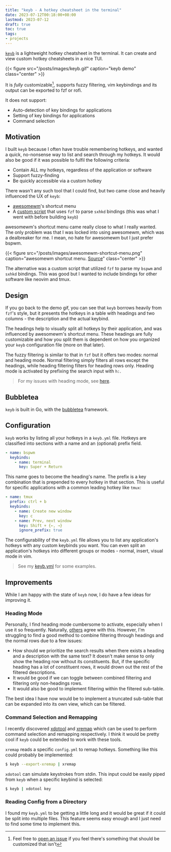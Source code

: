 ```yaml
---
title: "keyb - A hotkey cheatsheet in the terminal"
date: 2023-07-12T00:18:00+08:00
lastmod: 2023-07-12
draft: true
toc: true
tags:
- projects
---
```


[`keyb`](https://github.com/kencx/keyb) is a lightweight hotkey cheatsheet in
the terminal. It can create and view custom hotkey cheatsheets in a nice TUI.

{{< figure src="/posts/images/keyb.gif" caption="keyb demo" class="center" >}}

It is *fully* customizable[^1], supports fuzzy filtering, vim keybindings and
its output can be exported to fzf or rofi.

It does not support:

- Auto-detection of key bindings for applications
- Setting of key bindings for applications
- Command selection

## Motivation

I built `keyb` because I often have trouble remembering hotkeys, and wanted a
quick, no-nonsense way to list and search through my hotkeys. It would also be
good if it was possible to fulfil the following criteria:

- Contain ALL my hotkeys, regardless of the application or software
- Support fuzzy-finding
- Be quickly accessible via a custom hotkey

There wasn't any such tool that I could find, but two came close and heavily
influenced the UX of `keyb`:

- [awesomewm](https://awesomewm.org/)'s shortcut menu
- A [custom
  script](https://github.com/kencx/dotfiles/blob/master/dots/bin/bin/kbinds)
  that uses `fzf` to parse `sxhkd` bindings (this was what I went with before
  building `keyb`)

awesomewm's shortcut menu came really close to what I really wanted. The only
problem was that I was locked into using awesomewm, which was a dealbreaker for
me. I mean, no hate for awesomewm but I just prefer bspwm.

{{< figure src="/posts/images/awesomewm-shortcut-menu.png" caption="awesomewm shortcut menu. [Source](https://stackoverflow.com/questions/73519361/awesome-wm-shortcut-to-toggle-or-make-a-window-sticky-this-shortcut-is-not-show)" class="center" >}}

The alternative was a custom script that utilized `fzf` to parse my `bspwm` and
`sxhkd` bindings. This was good but I wanted to include bindings for other
software like neovim and tmux.

## Design

If you go back to the demo gif, you can see that `keyb` borrows heavily from
`fzf`'s style, but it presents the hotkeys in a table with headings and
two columns - the description and the actual keybind.

The headings help to visually split all hotkeys by their application, and was
influenced by awesomewm's shortcut menu. These headings are fully customizable
and how you split them is dependent on how you organized your `keyb`
configuration file (more on that later).

The fuzzy filtering is similar to that in `fzf` but it offers two modes: normal
and heading mode. Normal filtering simply filters all rows except the headings,
while heading filtering filters for heading rows only. Heading mode is activated
by prefixing the search input with `h:`.

> For my issues with heading mode, see [here](#heading-mode).

## Bubbletea

`keyb` is built in Go, with the
[bubbletea](https://github.com/charmbracelet/bubbletea/tree/master) framework.

## Configuration

`keyb` works by listing all your hotkeys in a `keyb.yml` file. Hotkeys are
classified into sections with a name and an (optional) prefix field.

```yml
- name: bspwm
  keybinds:
    - name: terminal
      key: Super + Return
```

This name goes to become the heading's name. The prefix is a key combination
that is prepended to every hotkey in that section. This is useful for specific
applications with a common leading hotkey like `tmux`:

```yml
- name: tmux
  prefix: ctrl + b
  keybinds:
    - name: Create new window
      key: c
    - name: Prev, next window
      key: Shift + {←, →}
      ignore_prefix: true
```

The configurability of the `keyb.yml` file allows you to list any application's
hotkeys with any custom keybinds you want. You can even split an application's
hotkeys into different groups or modes - normal, insert, visual mode in vim.

> See my
> [keyb.yml](https://github.com/kencx/dotfiles/blob/master/dots/keyb/.config/keyb/custom.yml)
> for some examples.


## Improvements

While I am happy with the state of `keyb` now, I do have a few ideas for improving it.

### Heading Mode

Personally, I find heading mode cumbersome to activate, especially when I use it
so frequently. Naturally, [others](https://github.com/kencx/keyb/issues/16)
agree with this. However, I'm struggling to find a good method to combine
filtering through headings and the normal rows due to a few issues:

- How should we prioritize the search results when there exists a heading
and a description with the same text? It doesn't make sense to only show the
heading row without its constituents. But, if the specific heading has a lot of
constituent rows, it would drown out the rest of the filtered descriptions.
- It would be good if we can toggle between combined filtering and
filtering only non-headings rows.
- It would also be good to implement filtering within the filtered sub-table.

The best idea I have now would be to implement a truncated sub-table that can be
expanded into its own view, which can be filtered.

### Command Selection and Remapping

I recently discovered [xdotool](https://github.com/jordansissel/xdotool) and
[xremap](https://github.com/k0kubun/xremap) which can be used to perform command
selection and remapping respectively. I think it would be pretty cool if `keyb`
could be extended to work with these tools.

`xremap` reads a specific `config.yml` to remap hotkeys. Something like this
could probably be implemented:

```bash
$ keyb --export-xremap | xremap
```

`xdotool` can simulate keystrokes from stdin. This input could be easily piped
from `keyb` when a specific keybind is selected:

```bash
$ keyb | xdotool key
```

### Reading Config from a Directory

I found my `keyb.yml` to be getting a little long and it would be great if it
could be split into multiple files. This feature seems easy enough and I just
need to find some time to implement this.


[^1]: Feel free to [open an issue](https://github.com/kencx/keyb/issues) if you
    feel there's something that should be customized that isn't
